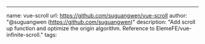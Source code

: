 ---
name: vue-scroll
url: https://github.com/suguangwen/vue-scroll
author: "@suguangwen (https://github.com/suguangwen)"
description: "Add scroll up function and optimize the origin algorithm. Reference to ElemeFE/vue-infinite-scroll."
tags: